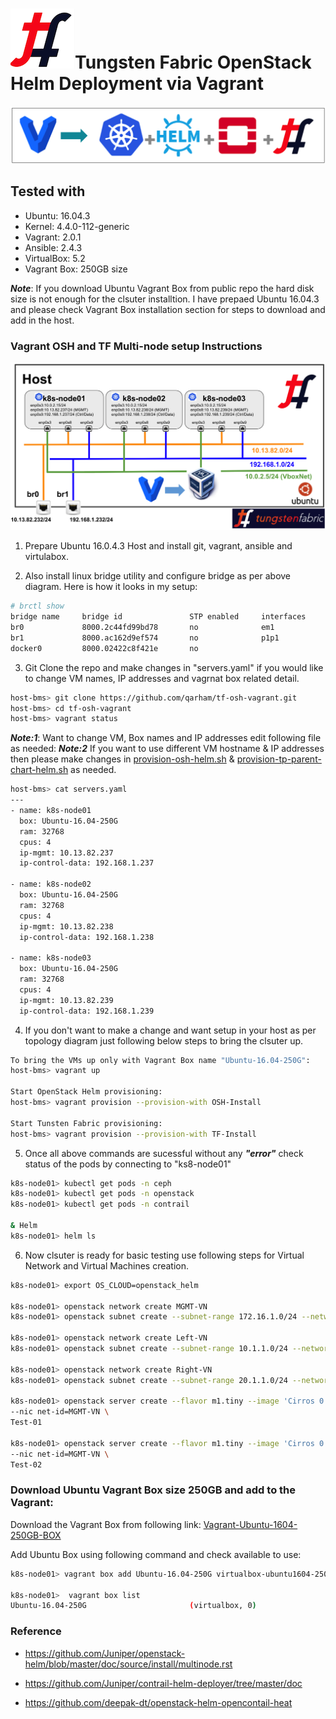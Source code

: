 # ![alt text](/images/TF.png)Tungsten Fabric OpenStack Helm Deployment via Vagrant

![Web Console](images/TF-Vagrant-Main.png)

## Tested with

* Ubuntu: 16.04.3
* Kernel: 4.4.0-112-generic
* Vagrant: 2.0.1
* Ansible: 2.4.3
* VirtualBox: 5.2
* Vagrant Box: 250GB size

***Note***: If you download Ubuntu Vagrant Box from public repo the hard disk size is not enough for the clsuter installtion. I have prepaed Ubuntu 16.04.3 and please check Vagrant Box installation section for steps to download and add in the host.

### Vagrant OSH and TF Multi-node setup Instructions

![Web Console](images/TF-Vagrant-Topology-3-Nodes.png)

1. Prepare Ubuntu 16.0.4.3 Host and install git, vagrant, ansible and virtulabox.

2. Also install linux bridge utility and configure bridge as per above diagram. Here is how it looks in my setup:

```bash
# brctl show
bridge name     bridge id               STP enabled     interfaces
br0             8000.2c44fd99bd78       no              em1
br1             8000.ac162d9ef574       no              p1p1
docker0         8000.02422c8f421e       no
```

3. Git Clone the repo and make changes in "servers.yaml" if you would like to change VM names, IP addresses and vagrnat box related detail.

```bash
host-bms> git clone https://github.com/qarham/tf-osh-vagrant.git
host-bms> cd tf-osh-vagrant
host-bms> vagrant status
```

***Note:1***: Want to change VM, Box names and IP addresses edit following file as needed:
***Note:2*** If you want to use different VM hostname & IP addresses then please make changes in [provision-osh-helm.sh](scripts/provision-osh-helm.sh) & [provision-tp-parent-chart-helm.sh](scripts/provision-tp-parent-chart-helm.sh) as needed.

```bash
host-bms> cat servers.yaml
---
- name: k8s-node01
  box: Ubuntu-16.04-250G
  ram: 32768
  cpus: 4
  ip-mgmt: 10.13.82.237
  ip-control-data: 192.168.1.237

- name: k8s-node02
  box: Ubuntu-16.04-250G
  ram: 32768
  cpus: 4
  ip-mgmt: 10.13.82.238
  ip-control-data: 192.168.1.238

- name: k8s-node03
  box: Ubuntu-16.04-250G
  ram: 32768
  cpus: 4
  ip-mgmt: 10.13.82.239
  ip-control-data: 192.168.1.239
```

4. If you don't want to make a change and want setup in your host as per topology diagram just following below steps to bring the clsuter up.

```bash
To bring the VMs up only with Vagrant Box name "Ubuntu-16.04-250G":
host-bms> vagrant up

Start OpenStack Helm provisioning:
host-bms> vagrant provision --provision-with OSH-Install

Start Tunsten Fabric provisioning:
host-bms> vagrant provision --provision-with TF-Install
```

5. Once all above commands are sucessful without any ***"error"*** check status of the pods by connecting to "ks8-node01"

```bash
k8s-node01> kubectl get pods -n ceph
k8s-node01> kubectl get pods -n openstack
k8s-node01> kubectl get pods -n contrail

& Helm
k8s-node01> helm ls
```

6. Now clsuter is ready for basic testing use following steps for Virtual Network and Virtual Machines creation.

```bash
k8s-node01> export OS_CLOUD=openstack_helm

k8s-node01> openstack network create MGMT-VN
k8s-node01> openstack subnet create --subnet-range 172.16.1.0/24 --network MGMT-VN MGMT-VN-subnet

k8s-node01> openstack network create Left-VN
k8s-node01> openstack subnet create --subnet-range 10.1.1.0/24 --network Left-VN Left-VN-subnet

k8s-node01> openstack network create Right-VN
k8s-node01> openstack subnet create --subnet-range 20.1.1.0/24 --network Right-VN Right-VN-subnet

k8s-node01> openstack server create --flavor m1.tiny --image 'Cirros 0.3.5 64-bit' \
--nic net-id=MGMT-VN \
Test-01

k8s-node01> openstack server create --flavor m1.tiny --image 'Cirros 0.3.5 64-bit' \
--nic net-id=MGMT-VN \
Test-02
```

### Download Ubuntu Vagrant Box size 250GB and add to the Vagrant:

Download the Vagrant Box from following link:
[Vagrant-Ubuntu-1604-250GB-BOX](http://10.84.5.120/cs-shared/images/vagrant-boxes/virtualbox-ubuntu1604-250G.box)

Add Ubuntu Box using following command and check available to use:

```bash
k8s-node01> vagrant box add Ubuntu-16.04-250G virtualbox-ubuntu1604-250G.box

k8s-node01>  vagrant box list
Ubuntu-16.04-250G                       (virtualbox, 0)
```



### Reference

* <https://github.com/Juniper/openstack-helm/blob/master/doc/source/install/multinode.rst>

* <https://github.com/Juniper/contrail-helm-deployer/tree/master/doc>

* <https://github.com/deepak-dt/openstack-helm-opencontail-heat>